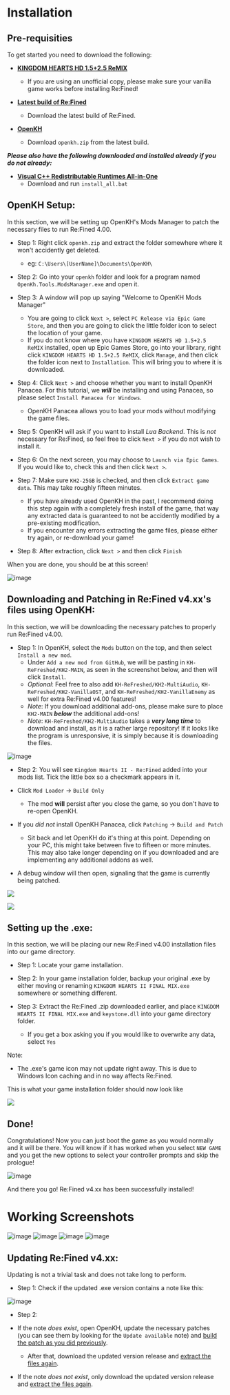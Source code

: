 # Installation
## Pre-requisities
To get started you need to download the following:

- [**KINGDOM HEARTS HD 1.5+2.5 ReMIX**](https://store.epicgames.com/en-US/p/kingdom-hearts-hd-1-5-2-5-remix)
   - If you are using an unofficial copy, please make sure your vanilla game works before installing Re:Fined!

- [**Latest build of Re:Fined**](https://github.com/KH-ReFreshed/KH-ReFreshed/releases/tag/Latest)
   - Download the latest build of Re:Fined. 

- [**OpenKH**](https://github.com/OpenKH/OpenKh/releases)
   - Download `openkh.zip` from the latest build.

***Please also have the following downloaded and installed already if you do not already:***
- [**Visual C++ Redistributable Runtimes All-in-One**](https://www.techpowerup.com/download/visual-c-redistributable-runtime-package-all-in-one/)
   - Download and run `install_all.bat`

## OpenKH Setup:

In this section, we will be setting up OpenKH's Mods Manager to patch the necessary files to run Re:Fined 4.00.

- Step 1: Right click `openkh.zip` and extract the folder somewhere where it won't accidently get deleted.
   - eg: `C:\Users\[UserName]\Documents\OpenKH\`

- Step 2: Go into your `openkh` folder and look for a program named `OpenKh.Tools.ModsManager.exe` and open it.

- Step 3: A window will pop up saying "Welcome to OpenKH Mods Manager"
   - You are going to click `Next >`, select `PC Release via Epic Game Store`, and then you are going to click the little folder icon to select the location of your game.
   - If you do not know where you have `KINGDOM HEARTS HD 1.5+2.5 ReMIX` installed, open up Epic Games Store, go into your library, right click `KINGDOM HEARTS HD 1.5+2.5 ReMIX`, click `Manage`, and then click the folder icon next to `Installation`. This will bring you to where it is downloaded.

- Step 4: Click `Next >` and choose whether you want to install OpenKH Panacea. For this tutorial, we ***will*** be installing and using Panacea, so please select `Install Panacea for Windows`.
   - OpenKH Panacea allows you to load your mods without modifying the game files.

- Step 5: OpenKH will ask if you want to install *Lua Backend*. This is *not* necessary for Re:Fined, so feel free to click `Next >` if you do not wish to install it.

- Step 6: On the next screen, you may choose to `Launch via Epic Games`. If you would like to, check this and then click `Next >`.

- Step 7: Make sure `KH2-25GB` is checked, and then click `Extract game data`. This may take roughly fifteen minutes.
   - If you have already used OpenKH in the past, I recommend doing this step again with a completely fresh install of the game, that way any extracted data is guaranteed to not be accidently modified by a pre-existing modification.
   - If you encounter any errors extracting the game files, please either try again, or re-download your game!

- Step 8: After extraction, click `Next >` and then click `Finish`

When you are done, you should be at this screen!

![image](https://github.com/KHOmega/KH-Linux-Setup/assets/93887977/35210466-2789-4fc6-9a31-6e0026d8b763)

## Downloading and Patching in Re:Fined v4.xx's files using OpenKH:

In this section, we will be downloading the necessary patches to properly run Re:Fined v4.00.

- Step 1: In OpenKH, select the `Mods` button on the top, and then select `Install a new mod`.
   - Under `Add a new mod from GitHub`, we will be pasting in `KH-ReFreshed/KH2-MAIN`, as seen in the screenshot below, and then will click `Install`.
   - *Optional*: Feel free to also add `KH-ReFreshed/KH2-MultiAudio`, `KH-ReFreshed/KH2-VanillaOST`, and `KH-ReFreshed/KH2-VanillaEnemy` as well for extra Re:Fined v4.00 features!
   - *Note*: If you download additional add-ons, please make sure to place `KH2-MAIN` ***below*** the additional add-ons! 
   - *Note*: `KH-ReFreshed/KH2-MultiAudio` takes a ***very long time*** to download and install, as it is a rather large repository! If it looks like the program is unresponsive, it is simply because it is downloading the files.

![image](https://github.com/KHOmega/KH-Linux-Setup/assets/93887977/5214422f-a1b2-4197-b73e-7eaa9f8ff394)

- Step 2: You will see `Kingdom Hearts II - Re:Fined` added into your mods list. Tick the little box so a checkmark appears in it.

- Click  `Mod Loader` ->  `Build Only`
   - The mod **will** persist after you close the game, so you don't have to re-open OpenKH.

- If you *did not* install OpenKH Panacea, click `Patching` -> `Build and Patch`
   - Sit back and let OpenKH do it's thing at this point. Depending on your PC, this might take between five to fifteen or more minutes. This may also take longer depending on if you downloaded and are implementing any additional addons as well.

- A debug window will then open, signaling that the game is currently being patched.

![](https://cdn.discordapp.com/attachments/1145843947571249152/1155913243232063558/image.png?ex=653fe299&is=652d6d99&hm=1e4d8e927f678fc75008346591f5440c914d67e718b8eeb233379ae16e6202bd)

![](https://cdn.discordapp.com/attachments/1145843947571249152/1155913243534037103/image.png?ex=653fe299&is=652d6d99&hm=33b1beb8e70c91f3ac9b52cec434afb8d2361f00520872bac3581213955dedc6)

## Setting up the .exe:

In this section, we will be placing our new Re:Fined v4.00 installation files into our game directory.

- Step 1: Locate your game installation.

- Step 2: In your game installation folder, backup your original .exe by either moving or renaming `KINGDOM HEARTS II FINAL MIX.exe` somewhere or something different.

- Step 3: Extract the Re:Fined .zip downloaded earlier, and place `KINGDOM HEARTS II FINAL MIX.exe` and `keystone.dll` into your game directory folder.
   - If you get a box asking you if you would like to overwrite any data, select `Yes`

Note:
- The .exe's game icon may not update right away. This is due to Windows Icon caching and in no way affects Re:Fined.

This is what your game installation folder should now look like

![](https://cdn.discordapp.com/attachments/1156713816541909112/1156714283997085706/image.png?ex=6515f9a0&is=6514a820&hm=3f16c7f5ec498b9cbfb68e7b7a71c99300fc81161e41f8be250af53e9313607d&)

## Done!

Congratulations! Now you can just boot the game as you would normally and it will be there. You will know if it has worked when you select `NEW GAME` and you get the new options to select your controller prompts and skip the prologue! 

![image](https://github.com/KHOmega/KH-SteamDeck-Setup/assets/93887977/da61afaa-602c-4af0-a473-dc924c9daf95)

And there you go! Re:Fined v4.xx has been successfully installed!

# Working Screenshots
![image](https://github.com/KHOmega/KH-SteamDeck-Setup/assets/93887977/82ed635e-524b-4f48-b2cd-533f50cd392a)
![image](https://github.com/KHOmega/KH-SteamDeck-Setup/assets/93887977/a4e8c32c-3acd-4eec-96d2-02dfd4bc4330)
![image](https://github.com/KHOmega/KH-SteamDeck-Setup/assets/93887977/d7fddfbe-7ff4-4eae-9581-bed9b0dca2a7)
![image](https://github.com/KHOmega/KH-SteamDeck-Setup/assets/93887977/5607719a-127d-476a-8418-0e816b6e9642)

## Updating Re:Fined v4.xx:

Updating is not a trivial task and does not take long to perform. 

- Step 1: Check if the updated .exe version contains a note like this:

![image](https://github.com/KHOmega/KH-SteamDeck-Setup/assets/93887977/2704921c-14c5-47a2-bb69-062f1a6624b3)

- Step 2:
- If the note *does exist*, open OpenKH, update the necessary patches (you can see them by looking for the `Update available` note) and [build the patch as you did previously](#downloading-and-patching-in-refined-v4xxs-files-using-openkh).
  - After that, download the updated version release and [extract the files again](#setting-up-the-exe).

- If the note *does not exist*, only download the updated version release and [extract the files again](#setting-up-the-exe).
